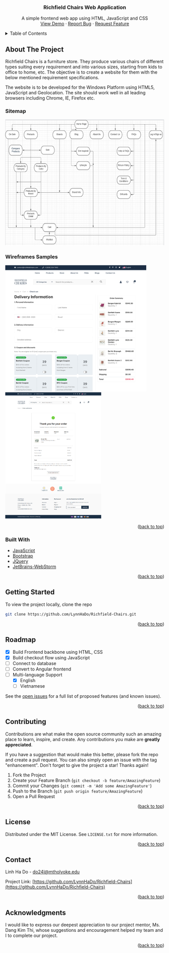<div id="top"></div>
<!--
*** Thanks for checking out the Best-README-Template. If you have a suggestion
*** that would make this better, please fork the repo and create a pull request
*** or simply open an issue with the tag "enhancement".
*** Don't forget to give the project a star!
*** Thanks again! Now go create something AMAZING! :D
-->

<!-- PROJECT LOGO -->
<br />
<div align="center">
  <h3 align="center">Richfield Chairs Web Application</h3>

  <p align="center">
    A simple frontend web app using HTML, JavaScript and CSS
    <br />
    <a href="https://richfieldchairs.github.io/chairs/">View Demo</a>
    ·
    <a href="https://github.com/LynnHaDo/Richfield-Chairs/issues">Report Bug</a>
    ·
    <a href="https://github.com/LynnHaDo/Richfield-Chairs/issues">Request Feature</a>
  </p>
</div>



<!-- TABLE OF CONTENTS -->
<details>
  <summary>Table of Contents</summary>
  <ol>
    <li>
      <a href="#about-the-project">About The Project</a>
      <ul>
        <li><a href="#built-with">Built With</a></li>
      </ul>
    </li>
    <li><a href="#getting-started">Getting Started</a></li>
    <li><a href="#roadmap">Roadmap</a></li>
    <li><a href="#license">License</a></li>
    <li><a href="#contact">Contact</a></li>
    <li><a href="#acknowledgments">Acknowledgments</a></li>
  </ol>
</details>



<!-- ABOUT THE PROJECT -->
## About The Project

Richfield Chairs is a furniture store. They produce various chairs of different types suiting every requirement and into various sizes, starting from kids to office to home, etc. The objective is to create a website for them with the below mentioned requirement specifications. 

The website is to be developed for the Windows Platform using HTML5, JavaScript and Geolocation. The site should work well in all leading browsers including Chrome, IE, Firefox etc.

### Sitemap

<img src="/supplementary-pics/Sitemap.png" height=400 />

### Wireframes Samples

<img src="/supplementary-pics/Checkout.png" height=400 />

<br/>

<img src="/supplementary-pics/Complete.png" height=400 />



<p align="right">(<a href="#top">back to top</a>)</p>



### Built With

* [JavaScript](https://developer.mozilla.org/en-US/docs/Web/JavaScript)
* [Bootstrap](https://getbootstrap.com)
* [JQuery](https://jquery.com)
* [JetBrains-WebStorm](https://www.jetbrains.com/webstorm/)


<p align="right">(<a href="#top">back to top</a>)</p>


<!-- GETTING STARTED -->
## Getting Started

To view the project locally, clone the repo

   ```sh
   git clone https://github.com/LynnHaDo/Richfield-Chairs.git
   ```

<p align="right">(<a href="#top">back to top</a>)</p>


<!-- ROADMAP -->
## Roadmap

- [x] Build Frontend backbone using HTML, CSS
- [x] Build checkout flow using JavaScript
- [ ] Connect to database
- [ ] Convert to Angular frontend
- [ ] Multi-language Support
    - [x] English
    - [ ] Vietnamese

See the [open issues](https://github.com/othneildrew/Best-README-Template/issues) for a full list of proposed features (and known issues).

<p align="right">(<a href="#top">back to top</a>)</p>



<!-- CONTRIBUTING -->
## Contributing

Contributions are what make the open source community such an amazing place to learn, inspire, and create. Any contributions you make are **greatly appreciated**.

If you have a suggestion that would make this better, please fork the repo and create a pull request. You can also simply open an issue with the tag "enhancement".
Don't forget to give the project a star! Thanks again!

1. Fork the Project
2. Create your Feature Branch (`git checkout -b feature/AmazingFeature`)
3. Commit your Changes (`git commit -m 'Add some AmazingFeature'`)
4. Push to the Branch (`git push origin feature/AmazingFeature`)
5. Open a Pull Request

<p align="right">(<a href="#top">back to top</a>)</p>



<!-- LICENSE -->
## License

Distributed under the MIT License. See `LICENSE.txt` for more information.

<p align="right">(<a href="#top">back to top</a>)</p>



<!-- CONTACT -->
## Contact

Linh Ha Do - do24l@mtholyoke.edu

Project Link: [https://github.com/LynnHaDo/Richfield-Chairs](https://github.com/LynnHaDo/Richfield-Chairs)

<p align="right">(<a href="#top">back to top</a>)</p>



<!-- ACKNOWLEDGMENTS -->
## Acknowledgments

I would like to express our deepest appreciation to our project mentor, Ms. Dang Kim Thi, whose suggestions and encouragement helped my team and I to complete our project. 

<p align="right">(<a href="#top">back to top</a>)</p>
